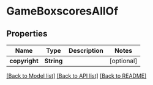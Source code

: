 # GameBoxscoresAllOf

## Properties

Name | Type | Description | Notes
------------ | ------------- | ------------- | -------------
**copyright** | **String** |  | [optional] 

[[Back to Model list]](../README.md#documentation-for-models) [[Back to API list]](../README.md#documentation-for-api-endpoints) [[Back to README]](../README.md)


